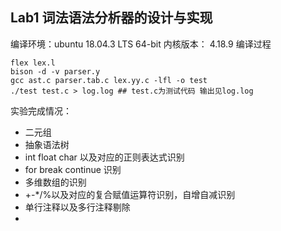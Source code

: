 ## Lab1 词法语法分析器的设计与实现

编译环境：ubuntu 18.04.3 LTS 64-bit
内核版本： 4.18.9
编译过程
```SHELL
flex lex.l
bison -d -v parser.y
gcc ast.c parser.tab.c lex.yy.c -lfl -o test
./test test.c > log.log ## test.c为测试代码 输出见log.log
```

实验完成情况：

+ 二元组
+ 抽象语法树
+ int float char 以及对应的正则表达式识别
+ for break continue 识别
+ 多维数组的识别
+ +-\*/%以及对应的复合赋值运算符识别，自增自减识别
+ 单行注释以及多行注释剔除
+ 
